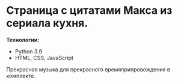 # Страница с цитатами Макса из сериала кухня.

**Технологии:**
* Python 3.9
* HTML, CSS, JavaScript

Прекрасная музыка для прекрасного времяприпровождения в комплекте.

